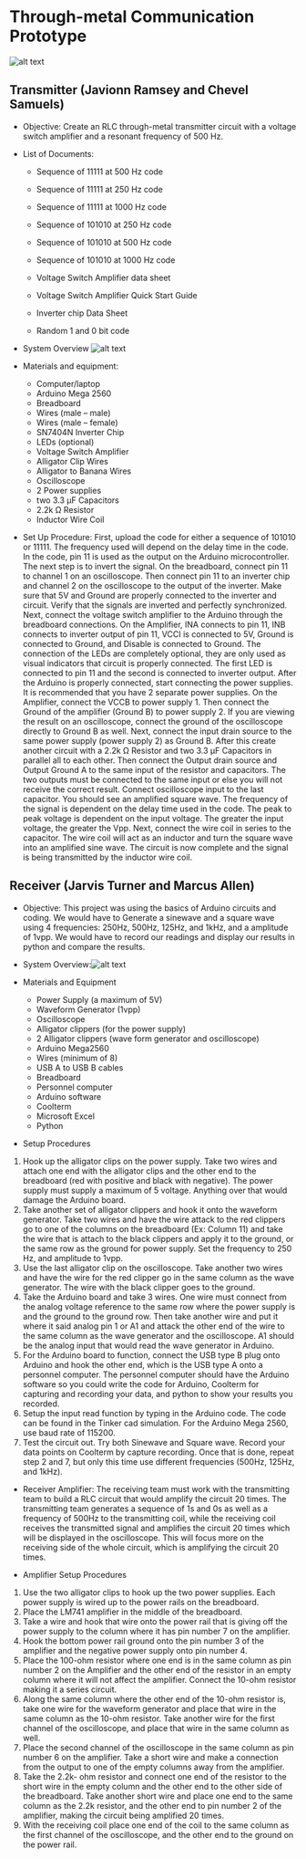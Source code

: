 # Through-metal Communication Prototype

![alt text](https://github.com/CCCS-Team/Through-metal-Communication-Prototype/blob/main/documents/Transmit%20and%20Receive%20circuit.png)

## Transmitter (Javionn Ramsey and Chevel Samuels)

- Objective: Create an RLC through-metal transmitter circuit with a voltage switch amplifier and a resonant frequency of 500 Hz.
- List of Documents:

  - Sequence of 11111 at 500 Hz code

  - Sequence of 11111 at 250 Hz code

  - Sequence of 11111 at 1000 Hz code

  - Sequence of 101010 at 250 Hz code

  - Sequence of 101010 at 500 Hz code

  - Sequence of 101010 at 1000 Hz code

  - Voltage Switch Amplifier data sheet

  - Voltage Switch Amplifier Quick Start Guide

  - Inverter chip Data Sheet

  - Random 1 and 0 bit code

- System Overview ![alt text](https://github.com/CCCS-Team/Through-metal-Communication-Prototype/blob/main/imag/sys11.png)
- Materials and equipment:

  - Computer/laptop
  - Arduino Mega 2560
  - Breadboard
  - Wires (male – male)
  - Wires (male – female)
  - SN7404N Inverter Chip
  - LEDs (optional)
  - Voltage Switch Amplifier
  - Alligator Clip Wires
  - Alligator to Banana Wires
  - Oscilloscope
  - 2 Power supplies
  - two 3.3 μF Capacitors
  - 2.2k Ω Resistor
  - Inductor Wire Coil



- Set Up Procedure: First, upload the code for either a sequence of 101010 or 11111. The frequency used will depend on the delay time in the code. In the code, pin 11 is used as the output on the Arduino microcontroller. The next step is to invert the signal. On the breadboard, connect pin 11 to channel 1 on an oscilloscope. Then connect pin 11 to an inverter chip and channel 2 on the oscilloscope to the output of the inverter. Make sure that 5V and Ground are properly connected to the inverter and circuit. Verify that the signals are inverted and perfectly synchronized. Next, connect the voltage switch amplifier to the Arduino through the breadboard connections.  On the Amplifier, INA connects to pin 11, INB connects to inverter output of pin 11, VCCI is connected to 5V, Ground is connected to Ground, and Disable is connected to Ground.  The connection of the LEDs are completely optional, they are only used as visual indicators that circuit is properly connected. The first LED is connected to pin 11 and the second is connected to inverter output. After the Arduino is properly connected, start connecting the power supplies. It is recommended that you have 2 separate power supplies. On the Amplifier, connect the VCCB to power supply 1. Then connect the Ground of the amplifier (Ground B) to power supply 2. If you are viewing the result on an oscilloscope, connect the ground of the oscilloscope directly to Ground B as well. Next, connect the input drain source to the same power supply (power supply 2)  as Ground B. After this create another circuit with a 2.2k Ω Resistor and two 3.3 μF Capacitors in parallel all to each other. Then connect the Output drain source and Output Ground A to the same input of the resistor and capacitors. The two outputs must be connected to the same input or else you will not receive the correct result. Connect oscilloscope input to the last capacitor. You should see an amplified square wave. The frequency of the signal is dependent on the delay time used in the code. The peak to peak voltage is dependent on the input voltage. The greater the input voltage, the greater the Vpp. Next, connect the wire coil in series to the capacitor. The wire coil will act as an inductor and turn the square wave into an amplified sine wave. The circuit is now complete and the signal is being transmitted by the inductor wire coil. 


## Receiver (Jarvis Turner and Marcus Allen)

- Objective: This project was using the basics of Arduino circuits and coding. We would have to Generate a sinewave and a square wave using 4 frequencies: 250Hz, 500Hz, 125Hz, and 1kHz, and a amplitude of 1vpp. We would have to record our readings and display our results in python and compare the results.
- System Overview:![alt text](https://github.com/CCCS-Team/Through-metal-Communication-Prototype/blob/main/imag/sys4.png)
- Materials and Equipment

  - Power Supply (a maximum of 5V)
  - Waveform Generator (1vpp)
  - Oscilloscope
  - Alligator clippers (for the power supply)
  - 2 Alligator clippers (wave form generator and oscilloscope)
  - Arduino Mega2560
  - Wires (minimum of 8)
  - USB A to USB B cables
  - Breadboard
  - Personnel computer 
  - Arduino software
  - Coolterm
  - Microsoft Excel
  - Python

- Setup Procedures

1.	Hook up the alligator clips on the power supply. Take two wires and attach one end with the alligator clips and the other end to the breadboard (red with positive and black with negative). The power supply must supply a maximum of 5 voltage. Anything over that would damage the Arduino board.
2.	Take another set of alligator clippers and hook it onto the waveform generator. Take two wires and have the wire attack to the red clippers go to one of the columns on the breadboard (Ex: Column 11) and take the wire that is attach to the black clippers and apply it to the ground, or the same row as the ground for power supply. Set the frequency to 250 Hz, and amplitude to 1vpp.
3.	Use the last alligator clip on the oscilloscope. Take another two wires and have the wire for the red clipper go in the same column as the wave generator. The wire with the black clipper goes to the ground.
4.	Take the Arduino board and take 3 wires. One wire must connect from the analog voltage reference to the same row where the power supply is and the ground to the ground row. Then take another wire and put it where it said analog pin 1 or A1 and attack the other end of the wire to the same column as the wave generator and the oscilloscope. A1 should be the analog input that would read the wave generator in Arduino.
5.	For the Arduino board to function, connect the USB type B plug onto Arduino and hook the other end, which is the USB type A onto a personnel computer. The personnel computer should have the Arduino software so you could write the code for Arduino, Coolterm for capturing and recording your data, and python to show your results you recorded.
6.	Setup the input read function by typing in the Arduino code. The code can be found in the Tinker cad simulation. For the Arduino Mega 2560, use baud rate of 115200.
7.	Test the circuit out. Try both Sinewave and Square wave. Record your data points on Coolterm by capture recording. Once that is done, repeat step 2 and 7, but only this time use different frequencies (500Hz, 125Hz, and 1kHz).

- Receiver Amplifier: The receiving team must work with the transmitting team to build a RLC circuit that would amplify the circuit 20 times. The transmitting team generates a sequence of 1s and 0s as well as a frequency of 500Hz to the transmitting coil, while the receiving coil receives the transmitted signal and amplifies the circuit 20 times which will be displayed in the oscilloscope. This will focus more on the receiving side of the whole circuit, which is amplifying the circuit 20 times.

- Amplifier Setup Procedures

1.	Use the two alligator clips to hook up the two power supplies. Each power supply is wired up to the power rails on the breadboard.
2.	Place the LM741 amplifier in the middle of the breadboard.
3.	Take a wire and hook that wire onto the power rail that is giving off the power supply to the column where it has pin number 7 on the amplifier.
4.	Hook the bottom power rail ground onto the pin number 3 of the amplifier and the negative power supply onto pin number 4.
5.	Place the 100-ohm resistor where one end is in the same column as pin number 2 on the Amplifier and the other end of the resistor in an empty column where it will not affect the amplifier. Connect the 10-ohm resistor making it a series circuit. 
6.	Along the same column where the other end of the 10-ohm resistor is, take one wire for the waveform generator and place that wire in the same column as the 10-ohm resistor. Take another wire for the first channel of the oscilloscope, and place that wire in the same column as well. 
7.	Place the second channel of the oscilloscope in the same column as pin number 6 on the amplifier. Take a short wire and make a connection from the output to one of the empty columns away from the amplifier. 
8.	Take the 2.2k- ohm resistor and connect one end of the resistor to the short wire in the empty column and the other end to the other side of the breadboard. Take another short wire and place one end to the same column as the 2.2k resistor, and the other end to pin number 2 of the amplifier, making the circuit being amplified 20 times.
9.	With the receiving coil place one end of the coil to the same column as the first channel of the oscilloscope, and the other end to the ground on the power rail.
